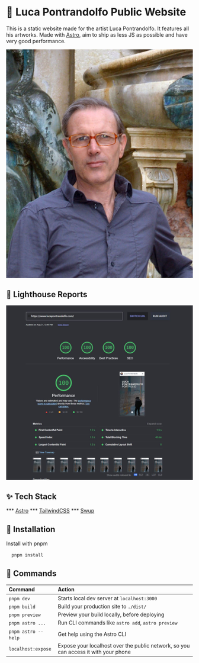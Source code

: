 # :art: Luca Pontrandolfo Public Website

This is a static website made for the artist Luca Pontrandolfo.
It features all his artworks.
Made with [Astro](https://astro.build/), aim to ship as less JS as possible and have very good performance.


![Foto](https://github.com/AndreaPontrandolfo/super-performant-portfolio-website/blob/master/src/images/fotoPortrait.png)


## :100: Lighthouse Reports

![Lighthouse reports](https://github.com/AndreaPontrandolfo/super-performant-portfolio-website/blob/master/reports/max_lighthouse_score.JPG)

## :sparkles: Tech Stack

*** [Astro](https://astro.build/)
*** [TailwindCSS](https://tailwindcss.com/)
*** [Swup](https://swup.js.org/)

## :electric_plug: Installation

Install with pnpm

```bash
  pnpm install
```
    
## :hammer: Commands

| Command             | Action                                                                             |
| :-------------------| :-------------------------------------------------                                 |
| `pnpm dev`          | Starts local dev server at `localhost:3000`                                        |
| `pnpm build`        | Build your production site to `./dist/`                                            |
| `pnpm preview`      | Preview your build locally, before deploying                                       |
| `pnpm astro ...`    | Run CLI commands like `astro add`, `astro preview`                                 |
| `pnpm astro --help` | Get help using the Astro CLI                                                       |
| `localhost:expose`  | Expose your localhost over the public network, so you can access it with your phone|



